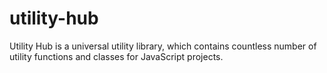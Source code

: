 # utility-hub
Utility Hub is a universal utility library, which contains countless number of utility functions and classes for JavaScript projects.
